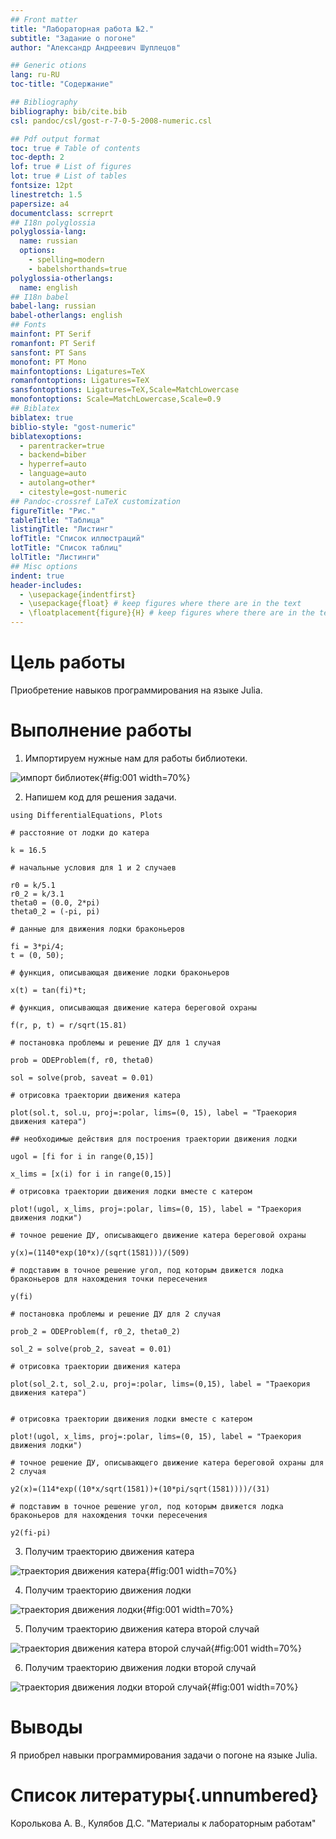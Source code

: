 ```yaml
---
## Front matter
title: "Лабораторная работа №2."
subtitle: "Задание о погоне"
author: "Александр Андреевич Шуплецов"

## Generic otions
lang: ru-RU
toc-title: "Содержание"

## Bibliography
bibliography: bib/cite.bib
csl: pandoc/csl/gost-r-7-0-5-2008-numeric.csl

## Pdf output format
toc: true # Table of contents
toc-depth: 2
lof: true # List of figures
lot: true # List of tables
fontsize: 12pt
linestretch: 1.5
papersize: a4
documentclass: scrreprt
## I18n polyglossia
polyglossia-lang:
  name: russian
  options:
	- spelling=modern
	- babelshorthands=true
polyglossia-otherlangs:
  name: english
## I18n babel
babel-lang: russian
babel-otherlangs: english
## Fonts
mainfont: PT Serif
romanfont: PT Serif
sansfont: PT Sans
monofont: PT Mono
mainfontoptions: Ligatures=TeX
romanfontoptions: Ligatures=TeX
sansfontoptions: Ligatures=TeX,Scale=MatchLowercase
monofontoptions: Scale=MatchLowercase,Scale=0.9
## Biblatex
biblatex: true
biblio-style: "gost-numeric"
biblatexoptions:
  - parentracker=true
  - backend=biber
  - hyperref=auto
  - language=auto
  - autolang=other*
  - citestyle=gost-numeric
## Pandoc-crossref LaTeX customization
figureTitle: "Рис."
tableTitle: "Таблица"
listingTitle: "Листинг"
lofTitle: "Список иллюстраций"
lotTitle: "Список таблиц"
lolTitle: "Листинги"
## Misc options
indent: true
header-includes:
  - \usepackage{indentfirst}
  - \usepackage{float} # keep figures where there are in the text
  - \floatplacement{figure}{H} # keep figures where there are in the text
---
```


# Цель работы

 Приобретение навыков программирования на языке Julia.

# Выполнение работы

1. Импортируем нужные нам для работы библиотеки.

![импорт библиотек](image/1.png){#fig:001 width=70%}

2. Напишем код для решения задачи.

```
using DifferentialEquations, Plots

# расстояние от лодки до катера

k = 16.5

# начальные условия для 1 и 2 случаев

r0 = k/5.1 
r0_2 = k/3.1 
theta0 = (0.0, 2*pi) 
theta0_2 = (-pi, pi)

# данные для движения лодки браконьеров

fi = 3*pi/4;
t = (0, 50);

# функция, описывающая движение лодки браконьеров

x(t) = tan(fi)*t;

# функция, описывающая движение катера береговой охраны

f(r, p, t) = r/sqrt(15.81)

# постановка проблемы и решение ДУ для 1 случая

prob = ODEProblem(f, r0, theta0)

sol = solve(prob, saveat = 0.01)

# отрисовка траектории движения катера

plot(sol.t, sol.u, proj=:polar, lims=(0, 15), label = "Траекория движения катера")

## необходимые действия для построения траектории движения лодки

ugol = [fi for i in range(0,15)]

x_lims = [x(i) for i in range(0,15)]

# отрисовка траектории движения лодки вместе с катером

plot!(ugol, x_lims, proj=:polar, lims=(0, 15), label = "Траекория движения лодки")

# точное решение ДУ, описывающего движение катера береговой охраны

y(x)=(1140*exp(10*x)/(sqrt(1581)))/(509)

# подставим в точное решение угол, под которым движется лодка браконьеров для нахождения точки пересечения

y(fi)

# постановка проблемы и решение ДУ для 2 случая

prob_2 = ODEProblem(f, r0_2, theta0_2)

sol_2 = solve(prob_2, saveat = 0.01)

# отрисовка траектории движения катера

plot(sol_2.t, sol_2.u, proj=:polar, lims=(0,15), label = "Траекория движения катера")


# отрисовка траектории движения лодки вместе с катером

plot!(ugol, x_lims, proj=:polar, lims=(0, 15), label = "Траекория движения лодки")

# точное решение ДУ, описывающего движение катера береговой охраны для 2 случая

y2(x)=(114*exp((10*x/sqrt(1581))+(10*pi/sqrt(1581))))/(31)

# подставим в точное решение угол, под которым движется лодка браконьеров для нахождения точки пересечения

y2(fi-pi)

```

3. Получим траекторию движения катера

![траектория движения катера](image/2.png){#fig:001 width=70%}

4. Получим траекторию движения лодки

![траектория движения лодки](image/3.png){#fig:001 width=70%}

5. Получим траекторию движения катера второй случай

![траектория движения катера второй случай](image/4.png){#fig:001 width=70%}

6. Получим траекторию движения лодки второй случай

![траектория движения лодки второй случай](image/5.png){#fig:001 width=70%}

# Выводы

Я приобрел навыки программирования задачи о погоне на языке Julia.

# Список литературы{.unnumbered}

Королькова А. В., Кулябов Д.С. "Материалы к лабораторным работам"
